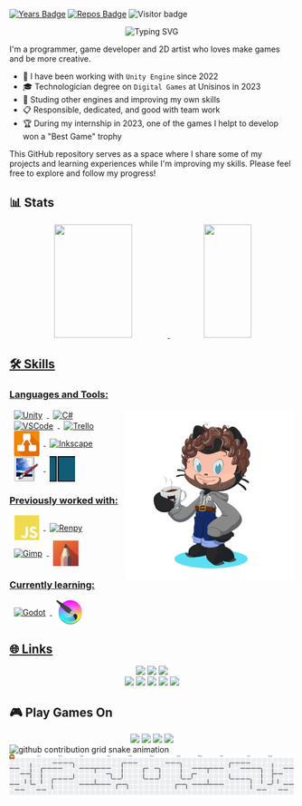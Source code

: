 <!--# Grettings! I'm **Igor**, nice to meet you 👋-->
<!--[![Typing SVG](https://readme-typing-svg.demolab.com?font=Righteous&pause=1000&width=435&lines=Grettings!;I'm+Igor%2C+nice+to+meet+you)](https://git.io/typing-svg)-->

[![Years Badge](https://badges.pufler.dev/years/IgorGSoares)](https://badges.pufler.dev/years/IgorGSoares?_=0)
[![Repos Badge](https://badges.pufler.dev/repos/IgorGSoares)](https://badges.pufler.dev/repos/IgorGSoares)
![Visitor badge](https://visitor-badge.laobi.icu/badge?page_id=IgorGSoares.visitor-badge)

<div align="center">
  <img src="https://readme-typing-svg.demolab.com?font=Righteous&size=40&center=true&pause=1000&duration=3500&width=475&height=60&lines=Grettings!;I'm+Igor%2C+nice+to+meet+you!" alt="Typing SVG"/>
</div>


I'm a programmer, game developer and 2D artist who loves make games and be more creative.

- 💼 I have been working with `Unity Engine` since 2022
- 🎓 Technologician degree on `Digital Games` at Unisinos in 2023
- 🌱 Studing other engines and improving my own skills
- 📋 Responsible, dedicated, and good with team work
- 🏆 During my internship in 2023, one of the games I helpt to develop won a "Best Game" trophy

This GitHub repository serves as a space where I share some of my projects and learning experiences while I'm improving my skills. Please feel free to explore and follow my progress! 




## 📊 Stats
<!--
![Igor's GitHub stats](https://github-readme-stats.vercel.app/api?username=IgorGSoares&icons=true&theme=aura_dark&rank_icon=github)
![Top Langs](https://github-readme-stats.vercel.app/api/top-langs/?username=IgorGSoares&theme=aura_dark&layout=compact)
-->

<div align="center" style="display: inline">
   <a href="https://github.com/IgorGSoares">
   <div style="display: inline_block">
      <img height="200em" width="52.4%" src="https://github-readme-stats.vercel.app/api?username=IgorGSoares&show_icons=true&include_all_commits=true&count_private=true&bg_color=151515&border_color=9C4E6A&title_color=d7d8c0&text_color=d1c89a&icon_color=5aa2c9&rank_icon=github"/>
      <img height="200em" width="40.6%" src="https://github-readme-stats.vercel.app/api/top-langs/?username=IgorGSoares&layout=compact&langs_count=7&bg_color=151515&border_color=9C4E6A&title_color=d7d8c0&text_color=d5e5e4&icon_color=5aa2c9"/>
   </div>
</div>





## 🛠️ Skills
### Languages and Tools:

<div align="center">
  <!--<img align="right" alt="Squid" height="300" width="300" src="imgs/octocat-controll.png">-->
  <!--<img align="right" width="22%" src="imgs/octocat-controll.png">-->
  <img align="right" alt="" height="300px" src="gifs/avatar_2.gif">
</div>

<div display: inline_block>
  <img align="center" alt="Unity" height="45" width="45" <img src="https://cdn.jsdelivr.net/gh/devicons/devicon@latest/icons/unity/unity-original.svg" hspace="7.5">
  <img align="center" alt="C#" height="45" width="45" <img src="https://cdn.jsdelivr.net/gh/devicons/devicon@latest/icons/csharp/csharp-original.svg" hspace="7.5">
  <img align="center" alt="VSCode" height="45" width="45" <img src="https://cdn.jsdelivr.net/gh/devicons/devicon@latest/icons/vscode/vscode-original.svg" hspace="7.5">
  <img align="center" alt="Trello" height="45" width="45" <img src="https://cdn.jsdelivr.net/gh/devicons/devicon@latest/icons/trello/trello-original.svg" hspace="7.5">
  <img align="center" alt="DrawIO" height="45" width="45" src="icons/drawio.png" hspace="7.5">
  <img align="center" alt="Inkscape" height="45" width="45" <img src="https://cdn.jsdelivr.net/gh/devicons/devicon@latest/icons/inkscape/inkscape-original.svg" hspace="7.5">
  <img align="center" alt="PaintNet" height="45" width="45" src="icons/paintnet.png" hspace="7.5">
  <img align="center" alt="Shotcut" height="45" width="45" src="icons/shotcut-logo-512x512.png" hspace="7.5">
</div>

### Previously worked with:
<div display: inline_block>
  <img align="center" alt="JS" height="45" width="45" src="https://raw.githubusercontent.com/devicons/devicon/master/icons/javascript/javascript-plain.svg" hspace="7.5">
  <img align="center" alt="Renpy" height="45" width="45" <img src="https://cdn.jsdelivr.net/gh/devicons/devicon@latest/icons/renpy/renpy-original.svg" hspace="7.5">
  <img align="center" alt="Gimp" height="45" width="45" <img src="https://cdn.jsdelivr.net/gh/devicons/devicon@latest/icons/gimp/gimp-original.svg" hspace="7.5">
  <img align="center" alt="Autodesk" height="45" width="45" src="icons/autodesk.png" hspace="7.5">
</div>

### Currently learning:
<div display: inline_block>
  <img align="center" alt="Godot" height="45" width="45" <img src="https://cdn.jsdelivr.net/gh/devicons/devicon@latest/icons/godot/godot-original.svg" hspace="7.5">
  <img align="center" alt="Krita" height="45" width="45" src="icons/Krita-01.png" hspace="7.5">
</div>
<!--
    <img align="center" alt="Rafa-HTML" height="30" width="40" src="https://raw.githubusercontent.com/devicons/devicon/master/icons/html5/html5-original.svg">
    <img align="center" alt="Rafa-CSS" height="30" width="40" src="https://raw.githubusercontent.com/devicons/devicon/master/icons/css3/css3-original.svg">
    <img align="center" alt="Rafa-Csharp" height="30" width="40" src="https://raw.githubusercontent.com/devicons/devicon/master/icons/csharp/csharp-original.svg">
  -->




## 🌐 Links
<div align="center">
   <a href="https://round-titanium-3c1.notion.site/I-m-Igor-Soares-173396f8916c80cdbfadc163b258671c" target="_blank"><img src="https://img.shields.io/badge/Notion-000000?style=for-the-badge&logo=notion&logoColor=white"></a>
   <a href="https://igorgilbertosoares.itch.io/" target="_blank"><img src="https://img.shields.io/badge/Itch.io-FA5C5C?style=for-the-badge&logo=itchdotio&logoColor=white"></a>
   <a href="https://linktr.ee/IgorGSoares"><img src="https://img.shields.io/badge/linktree-39E09B?style=for-the-badge&logo=linktree&logoColor=white"></a>
</div>

<div align="center"> 
  <a href="https://www.instagram.com/igorgilbertosoares" target="_blank"><img src="https://img.shields.io/badge/-Instagram-%23E4405F?style=for-the-badge&logo=instagram&logoColor=white" target="_blank"></a>
  <a href="https://discordapp.com/users/501864910049771520" target="_blank"><img src="https://img.shields.io/badge/Discord-7289DA?style=for-the-badge&logo=discord&logoColor=white" target="_blank"></a> 
  <a href="mailto:igorgilbertosoares@gmail.com"><img src="https://img.shields.io/badge/Gmail-D14836?style=for-the-badge&logo=gmail&logoColor=white"></a>
  <a href="https://www.linkedin.com/in/igor-gilberto-soares-004651232/" target="_blank"><img src="https://img.shields.io/badge/-LinkedIn-%230077B5?style=for-the-badge&logo=linkedin&logoColor=white" target="_blank"></a>
  <a href="https://www.facebook.com/igorgilberto.soares" target="_blank"><img src="https://img.shields.io/badge/Facebook-1877F2?style=for-the-badge&logo=facebook&logoColor=white"></a>
</div>




## 🎮 Play Games On
<div align="center">
   <a href="https://psnprofiles.com/seraosgil"><img src="https://img.shields.io/badge/PlayStation-003791?style=for-the-badge&logo=playstation&logoColor=white"></a>
   <a href="https://steamcommunity.com/profiles/76561199038072839/"><img src="https://img.shields.io/badge/Steam-000000?style=for-the-badge&logo=steam&logoColor=white"></a>
   <img src="https://img.shields.io/badge/Epic%20Games-313131?style=for-the-badge&logo=Epic%20Games&logoColor=white">
   <img src="https://img.shields.io/badge/Riot_Games-D32936?style=for-the-badge&logo=riot-games&logoColor=white">
</div>


<!--Cool effects
<img src="https://www.animatedimages.org/data/media/562/animated-line-image-0184.gif" width="1920"/>
<img width=100% src="https://capsule-render.vercel.app/api?type=waving&color=00bfbf&height=120&section=header"/>
<img width=100% src="https://capsule-render.vercel.app/api?type=waving&color=00bfbf&height=120&section=footer"/>
-->

<!--SNAKE-->

<picture>
  <source media="(prefers-color-scheme: dark)" srcset="https://raw.githubusercontent.com/IgorGSoares/IgorGSoares/output/github-contribution-grid-snake-dark.svg">
  <source media="(prefers-color-scheme: light)" srcset="https://raw.githubusercontent.com/IgorGSoares/IgorGSoares/output/github-contribution-grid-snake.svg">
  <img alt="github contribution grid snake animation" src="https://raw.githubusercontent.com/IgorGSoares/IgorGSoares/output/github-contribution-grid-snake.svg">
</picture>


<!--PACMAN-->
<picture>
  <source media="(prefers-color-scheme: dark)" srcset="https://raw.githubusercontent.com/IgorGSoares/IgorGSoares/output/pacman-contribution-graph-dark.svg">
  <source media="(prefers-color-scheme: light)" srcset="https://raw.githubusercontent.com/IgorGSoares/IgorGSoares/output/pacman-contribution-graph.svg">
  <img alt="pacman contribution graph" src="https://raw.githubusercontent.com/IgorGSoares/IgorGSoares/output/pacman-contribution-graph.svg">
</picture>
